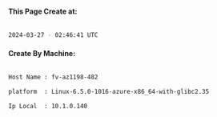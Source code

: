 
   
#### This Page Create at:

```bash

2024-03-27 - 02:46:41 UTC

```

#### Create By Machine:

```bash

Host Name : fv-az1198-482

platform  : Linux-6.5.0-1016-azure-x86_64-with-glibc2.35

Ip Local  : 10.1.0.140

```


